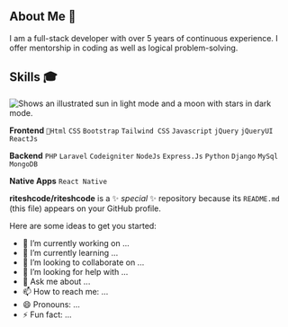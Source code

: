## About Me 👋
I am a full-stack developer with over 5 years of continuous experience. I offer mentorship in coding as well as logical problem-solving.

## Skills 🎓

<picture>
  <source media="(prefers-color-scheme: dark)" srcset="https://media.licdn.com/dms/image/v2/C4D16AQF_ZqWDlyVm-g/profile-displaybackgroundimage-shrink_350_1400/profile-displaybackgroundimage-shrink_350_1400/0/1648575757082?e=1730332800&v=beta&t=64mp66Bw_-t0Du4FfgIvSCf9fJRZF4Q4SNCRCVyCNDs">
  <source media="(prefers-color-scheme: light)" srcset="https://media.licdn.com/dms/image/v2/C4D16AQF_ZqWDlyVm-g/profile-displaybackgroundimage-shrink_350_1400/profile-displaybackgroundimage-shrink_350_1400/0/1648575757082?e=1730332800&v=beta&t=64mp66Bw_-t0Du4FfgIvSCf9fJRZF4Q4SNCRCVyCNDs">
  <img alt="Shows an illustrated sun in light mode and a moon with stars in dark mode." src="https://media.licdn.com/dms/image/v2/C4D16AQF_ZqWDlyVm-g/profile-displaybackgroundimage-shrink_350_1400/profile-displaybackgroundimage-shrink_350_1400/0/1648575757082?e=1730332800&v=beta&t=64mp66Bw_-t0Du4FfgIvSCf9fJRZF4Q4SNCRCVyCNDs">
</picture>

**Frontend**
`🥷Html` `CSS` `Bootstrap` `Tailwind CSS` `Javascript` `jQuery` `jQueryUI` `ReactJs` 

**Backend**
`PHP` `Laravel` `Codeigniter` `NodeJs` `Express.Js`
`Python` `Django`
`MySql` `MongoDB`

**Native Apps**
`React Native`

**riteshcode/riteshcode** is a ✨ _special_ ✨ repository because its `README.md` (this file) appears on your GitHub profile.

Here are some ideas to get you started:

- 🔭 I’m currently working on ...
- 🌱 I’m currently learning ...
- 👯 I’m looking to collaborate on ...
- 🤔 I’m looking for help with ...
- 💬 Ask me about ...
- 📫 How to reach me: ...
- 😄 Pronouns: ...
- ⚡ Fun fact: ...
